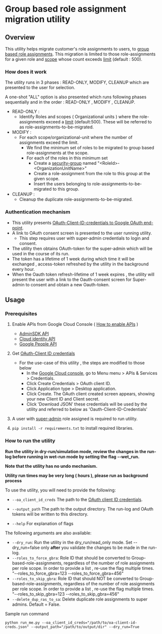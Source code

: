 # Group based role assignment migration utility

## Overview

This utility helps migrate customer's role assignments to users, to
[group based role assignments](https://support.google.com/a/users/answer/10385278).
This migration is limited to those role-assignments for a given role and
[scope](https://developers.google.com/admin-sdk/directory/reference/rest/v1/roleAssignments#resource:-roleassignment)
whose count exceeds [limit](https://support.google.com/a/answer/9807615)
(default : 500).

### How does it work

The utility runs in 3 phases : READ-ONLY, MODIFY, CLEANUP which are presented to
the user for selection.

A one-shot "ALL" option is also presented which runs following phases
sequentially and in the order : READ-ONLY , MODIFY , CLEANUP.

*   READ-ONLY :
    *   Identify Roles and scopes ( Organizational units ) where the
        role-assignments exceed a
        [limit](https://support.google.com/a/answer/9807615) (default:500).
        These will be referred to as role-assignments-to-be-migrated.
*   MODIFY :
    *   For each scope/organizational-unit where the number of assignments
        exceed the limit.
        *   We find the minimum set of roles to be migrated to group based
            role-assignments at the scope.
        *   For each of the roles in this minimum set
            *   Create a
                [security-group](https://support.google.com/a/answer/10607394?hl=en)
                named "\<RoleId>-\<OrganizationUnitName>"
            *   Create a role-assignment from the role to this group at the
                given scope.
            *   Insert the users belonging to role-assignments-to-be-migrated to
                this group.
*   CLEANUP :
    *   Cleanup the duplicate role-assignments-to-be-migrated.

### Authentication mechanism

*   This utility presents
    [OAuth-Client-ID-credentials to Google OAuth end-point](https://developers.google.com/workspace/guides/auth-overview#process_overview).
*   A link to OAuth consent screen is presented to the user running utility.
    *   This step requires user with super-admin credentials to login and
        consent.
*   The utility then obtains OAuth-token for the super-admin which will be used
    in the course of its run.
*   The token has a lifetime of 1 week during which time it will be exchanged ,
    access-token refreshed by the utility in the background every hour.
*   When the Oauth token refresh-lifetime of 1 week expires , the utility will
    present the user with a link to the Oauth-consent screen for Super-admin to
    consent and obtain a new Oauth-token.

## Usage

### Prerequisites

<a id="pre-req-client-id"></a>

1.  Enable APIs from Google Cloud Console (
    [How to enable APIs](https://cloud.google.com/apis/docs/getting-started#enabling_apis)
    )

    *   [ AdminSDK API ](https://console.cloud.google.com/apis/api/admin.googleapis.com)
    *   [ Cloud identity API ](https://console.cloud.google.com/apis/library/cloudidentity.googleapis.com)
    *   [ Google People API ](https://console.cloud.google.com/apis/library/people.googleapis.com)

2.  Get
    [ OAuth-Client ID credentials ](https://developers.google.com/workspace/guides/create-credentials#oauth-client-id)

    *   For the use-case of this utility , the steps are modified to those below
        *   In the
            [Google Cloud console](https://console.cloud.google.com/apis/credentials),
            go to Menu menu > APIs & Services > Credentials.
        *   Click Create Credentials > OAuth client ID.
        *   Click Application type > Desktop application.
        *   Click Create. The OAuth client created screen appears, showing your
            new Client ID and Client secret.
        *   Click 'Download JSON' these credentials will be used by the utility
            and referred to below as 'Oauth-Client-ID-Credentials'

3.  A user with [super-admin](https://support.google.com/a/answer/2405986?hl=en)
    role assigned is required to run utility.

4.  `pip install -r requirements.txt` to install required libraries.

### How to run the utility

**Run the utility in dry-run/simulation mode, review the changes in the run-log
before running in wet-run mode by setting the flag --wet_run.**

**Note that the utility has no undo mechanism.**

**Utility run times may be very long ( hours ), please run as background
process**

To use the utility, you will need to provide the following:

*   `--oa_client_id_creds` The path to the
    [OAuth client ID credentials](#pre-req-client-id).
*   `--output_path` The path to the output directory. The run-log and OAuth
    tokens will be written to this directory.

*   `--help` For explanation of flags

The following arguments are also available:

*   `--dry_run`: Run the utility in the dry_run/read_only mode. Set
    --dry_run=false only **after** you validate the changes to be made in the
    run-log.
*   `--roles_to_force_gbra`: Role ID that should be converted to
    Group-based-role-assignments, regardless of the number of role assignments
    per role scope. In order to provide a list , re-use the flag multiple times.
    "--roles_to_force_gbra=123 --roles_to_force_gbra=456"
*   `--roles_to_skip_gbra`: Role ID that should NOT be converted to
    Group-based-role-assignments, regardless of the number of role assignments
    per role scope. In order to provide a list , re-use the flag multiple times.
    "--roles_to_skip_gbra=123 --roles_to_skip_gbra=456"
*   `--delete_dup_ras_to_sa`: Delete duplicate role assignments to super admins.
    Default = False.

Sample run command

`python run_me.py --oa_client_id_creds="/path/to/oa-client-id-creds.json"
--output_path="/path/to/output/dir" --dry_run=True`
